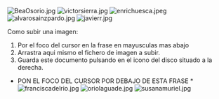 ![BeaOsorio.jpg]({{site.baseurl}}/imgs/personas/BeaOsorio.jpg)
![victorsierra.jpg]({{site.baseurl}}/imgs/personas/victorsierra.jpg)
![enrichuesca.jpeg]({{site.baseurl}}/imgs/personas/enrichuesca.jpeg)
![alvarosainzpardo.jpg]({{site.baseurl}}/imgs/personas/alvarosainzpardo.jpg)
![javierr.jpg]({{site.baseurl}}/imgs/personas/javierr.jpg)

Como subir una imagen:

1. Por el foco del cursor en la frase en mayusculas mas abajo
2. Arrastra aqui mismo el fichero de imagen a subir.
3. Guarda este documento pulsando en el icono del disco situado a la derecha.


* PON EL FOCO DEL CURSOR POR DEBAJO DE ESTA FRASE *
![franciscadelrio.jpg]({{site.baseurl}}/imgs/personas/franciscadelrio.jpg)
![oriolaguade.jpg]({{site.baseurl}}/imgs/personas/oriolaguade.jpg)
![susanamuriel.jpg]({{site.baseurl}}/imgs/personas/susanamuriel.jpg)

